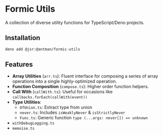 # Formic Utils

A collection of diverse utility functions for TypeScript/Deno projects.

## Installation

```bash
deno add @jsr:@antman/formic-utils
```

## Features

- **Array Utilities** (`arr.ts`): Fluent interface for composing a series of array operations into a single highly-optimized operation.
- **Function Composition** (`compose.ts`): Higher order function helpers.
- **Call With** (`callWith.ts`): Useful for occasions like `callbacks.forEach(callWith(event))`
- **Type Utilities**:
  - `OfUnion.ts`: Extract type from union
  - `never.ts`: Includes `isWeaklyNever` & `isStrictlyNever`
  - `Func.ts`: Generic function `type (...args: never[]) => unknown`
- `withDebugLogging.ts`
- `memoise.ts`
